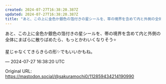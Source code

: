 ```yaml
---
created: 2024-07-27T16:38:20.387Z
updated: 2024-07-27T16:38:20.387Z
title: "あと、この上に金色か銀色の箔付きの星シールを、帯の境界を含めて内と外側の全体にま[...]"
---
```


<p>あと、この上に金色か銀色の箔付きの星シールを、帯の境界を含めて内と外側の全体にまばらに散りばめたら、もっとかわいくなりそう⭐</p><p>星じゃなくてきらきらの形✨でもいいかもね。</p>

&mdash; 2024-07-27 16:38:20 UTC

Original URL: https://mastodon.social/@sakuramochi0/112859434214190990
